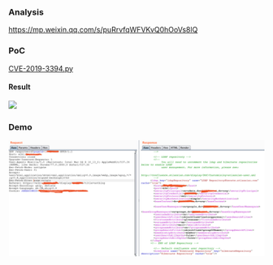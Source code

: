 ### Analysis
https://mp.weixin.qq.com/s/puRrvfqWFVKvQ0hOoVs8lQ

### PoC
[CVE-2019-3394.py](https://github.com/shadowsock5/Poc/blob/master/Confluence/CVE-2019-3394.py)
#### Result
![](imgs/poc_result.png)

### Demo
![](imgs/CVE-2019-3394_poc.png)
